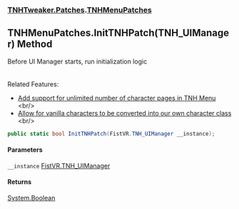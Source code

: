 ### [TNHTweaker.Patches](TNHTweaker.Patches.md 'TNHTweaker.Patches').[TNHMenuPatches](TNHTweaker.Patches.TNHMenuPatches.md 'TNHTweaker.Patches.TNHMenuPatches')

## TNHMenuPatches.InitTNHPatch(TNH_UIManager) Method

Before UI Manager starts, run initialization logic <br/><br/>  
Related Features: <br/>  
- [ Add support for unlimited number of character pages in TNH Menu ](https://github.com/devyndamonster/TakeAndHoldTweaker/issues/102 'https://github.com/devyndamonster/TakeAndHoldTweaker/issues/102')<br/>  
- [ Allow for vanilla characters to be converted into our own character class ](https://github.com/devyndamonster/TakeAndHoldTweaker/issues/103 'https://github.com/devyndamonster/TakeAndHoldTweaker/issues/103')<br/>

```csharp
public static bool InitTNHPatch(FistVR.TNH_UIManager __instance);
```
#### Parameters

<a name='TNHTweaker.Patches.TNHMenuPatches.InitTNHPatch(FistVR.TNH_UIManager).__instance'></a>

`__instance` [FistVR.TNH_UIManager](https://docs.microsoft.com/en-us/dotnet/api/FistVR.TNH_UIManager 'FistVR.TNH_UIManager')

#### Returns
[System.Boolean](https://docs.microsoft.com/en-us/dotnet/api/System.Boolean 'System.Boolean')